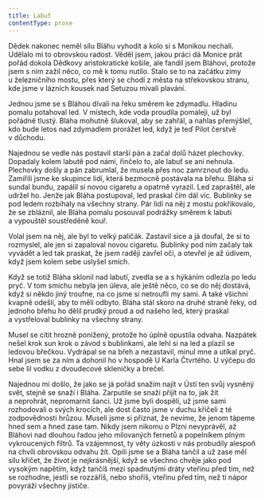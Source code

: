 ```yaml
---
title: Labuť
contentType: prose
---
```


Dědek nakonec neměl sílu Bláhu vyhodit a kolo si s Monikou nechali. Udělalo mi to obrovskou radost. Věděl jsem, jakou práci dá Monice prát pořád dokola Dědkovy aristokratické košile, ale fandil jsem Bláhovi, protože jsem s ním zažil něco, co mě k tomu nutilo. Stalo se to na začátku zimy u železničního mostu, přes který se chodí z města na střekovskou stranu, kde jsme v lázních kousek nad Setuzou mívali plavání.

Jednou jsme se s Bláhou dívali na řeku směrem ke zdymadlu. Hladinu pomalu potahoval led. V místech, kde voda proudila pomaleji, už byl pořádně tlustý. Bláha mohutně šlukoval, aby se zahřál, a nahlas přemýšlel, kdo bude letos nad zdymadlem prorážet led, když je teď Pilot čerstvě v důchodu.

Najednou se vedle nás postavil starší pán a začal dolů házet plechovky. Dopadaly kolem labutě pod námi, řinčelo to, ale labuť se ani nehnula. Plechovky došly a pán zabrumlal, že musela přes noc zamrznout do ledu. Zamířili jsme ke skupince lidí, která bezmocně postávala na břehu. Bláha si sundal bundu, zapálil si novou cigaretu a opatrně vyrazil. Led zapraštěl, ale udržel ho. Jenže jak Bláha postupoval, led praskal čím dál víc. Bublinky se pod ledem rozbíhaly na všechny strany. Pár lidí na něj z mostu pokřikovalo, že se zbláznil, ale Bláha pomalu posouval podrážky směrem k labuti a vypouštěl soustředěně kouř.

Volal jsem na něj, ale byl to velký paličák. Zastavil sice a já doufal, že si to rozmyslel, ale jen si zapaloval novou cigaretu. Bublinky pod ním začaly tak vyvádět a led tak praskat, že jsem raději zavřel oči, a otevřel je až údivem, když jsem kolem sebe uslyšel smích.

Když se totiž Bláha sklonil nad labutí, zvedla se a s hýkáním odlezla po ledu pryč. V tom smíchu nebyla jen úleva, ale ještě něco, co se do něj dostává, když si někdo jiný troufne, na co jsme si netroufli my sami. A také všichni kvapně odešli, aby to měli odbyto. Bláha stál skoro na druhé straně řeky, od jednoho břehu ho dělil prudký proud a od našeho led, který praskal a vystřeloval bublinky na všechny strany.

Musel se cítit hrozně ponížený, protože ho úplně opustila odvaha. Nazpátek nešel krok sun krok o závod s bublinkami, ale lehl si na led a plazil se ledovou břečkou. Vydrápal se na břeh a nezastavil, minul mne a utíkal pryč. Hnal jsem se za ním a dohonil ho v hospodě U Karla Čtvrtého. U výčepu do sebe lil vodku z dvoudecové skleničky a brečel.

Najednou mi došlo, že jako se já pořád snažím najít v Ústí ten svůj vysněný svět, stejně se snaží i Bláha. Zarputile se snaží přijít na to, jak žít a neprohrát, nepromarnit šanci. Už jsme byli dospělí, už jsme sami rozhodovali o svých krocích, ale dost často jsme v duchu křičeli z té zodpovědnosti hrůzou. Museli jsme si přiznat, že nevíme, že jenom tápeme hned sem a hned zase tam. Nikdy jsem nikomu o Plzni nevyprávěl, až Bláhovi nad dlouhou řadou jeho milovaných fernetů a popelníkem plným vykroucených filtrů. Ta vzájemnost, ty věty úzkosti v nás probudily alespoň na chvíli obrovskou odvahu žít. Opili jsme se a Bláha tančil a už zase měl sílu křičet, že život je nejkrásnější, když se všechno chvěje jako pod vysokým napětím, když tančíš mezi spadnutými dráty vteřinu před tím, než se rozhodne, jestli se rozzáříš, nebo shoříš, vteřinu před tím, než ti nápor povyráží všechny jističe.
